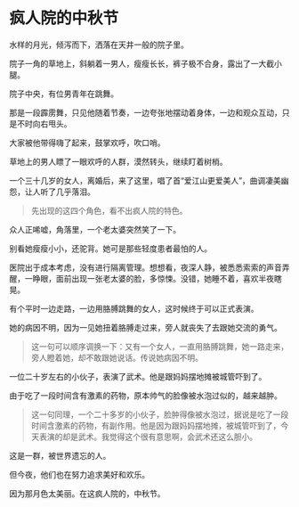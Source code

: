 # 疯人院的中秋节



水样的月光，倾泻而下，洒落在天井一般的院子里。

院子一角的草地上，斜躺着一男人，瘦瘦长长，裤子极不合身，露出了一大截小腿。

院子中央，有位男青年在跳舞。

那是一段霹雳舞，只见他随着节奏，一边夸张地摆动着身体，一边和观众互动，只是不时向右甩头。

大家被他带得嗨了起来，鼓掌欢呼，吹口哨。

草地上的男人瞟了一眼欢呼的人群，漠然转头，继续盯着树梢。

一个三十几岁的女人，离婚后，来了这里，唱了首“爱江山更爱美人”，曲调凄美幽怨，让人听了几乎落泪。

>先出现的这四个角色，看不出疯人院的特色。

众人正唏嘘，角落里，一个老太婆突然笑了一下。

别看她瘦瘦小小，还驼背。她可是那些轻度患者最怕的人。

医院出于成本考虑，没有进行隔离管理。想想看，夜深人静，被悉悉索索的声音弄醒，一睁眼，面前出现一张老太婆的脸，多惊悚。没错，她睡不着，喜欢半夜瞎晃。

有个平时一边走路，一边用胳膊跳舞的女人，这时候终于可以正式表演。

她的病因不明，因为一见她扭着胳膊走过来，旁人就丧失了去跟她交流的勇气。

>这一句可以顺序调换一下：又有一个女人，一直用胳膊跳舞，她一路走来，旁人瞪着她，却不敢跟她说话。传说她病因不明。

一位二十岁左右的小伙子，表演了武术。他是跟妈妈摆地摊被城管吓到了。

由于吃了一段时间含有激素的药物，原本帅气的脸像被水泡过似的，越来越肿。

>这一句同理，一个二十多岁的小伙子，脸肿得像被水泡过，据说是吃了一段时间含激素的药物，有副作用。他是因为跟妈妈摆地摊，被城管吓到了，今天表演的却是武术。我觉得这个很有意思啊，会武术还这么胆小。

这是一群，被世界遗忘的人。

但今夜，他们也在努力追求美好和欢乐。

因为那月色太美丽。在这疯人院的，中秋节。


